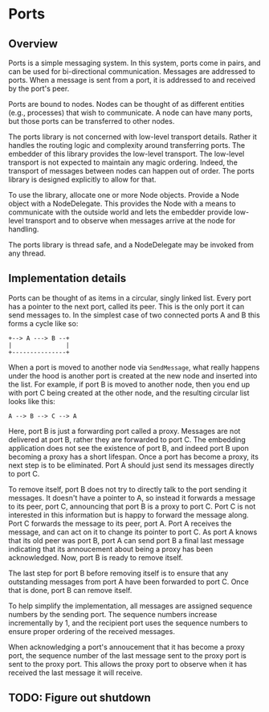 # Ports

## Overview

Ports is a simple messaging system. In this system, ports come in pairs, and
can be used for bi-directional communication. Messages are addressed to ports.
When a message is sent from a port, it is addressed to and received by the
port's peer.

Ports are bound to nodes. Nodes can be thought of as different entities (e.g.,
processes) that wish to communicate. A node can have many ports, but those
ports can be transferred to other nodes.

The ports library is not concerned with low-level transport details. Rather it
handles the routing logic and complexity around transferring ports. The
embedder of this library provides the low-level transport. The low-level
transport is not expected to maintain any magic ordering. Indeed, the transport
of messages between nodes can happen out of order. The ports library is designed
explicitly to allow for that.

To use the library, allocate one or more Node objects. Provide a Node object
with a NodeDelegate. This provides the Node with a means to communicate with
the outside world and lets the embedder provide low-level transport and to
observe when messages arrive at the node for handling.

The ports library is thread safe, and a NodeDelegate may be invoked from any
thread.

## Implementation details

Ports can be thought of as items in a circular, singly linked list. Every port
has a pointer to the next port, called its peer. This is the only port it can
send messages to. In the simplest case of two connected ports A and B this
forms a cycle like so:

```
+--> A ---> B --+
|               |
+---------------+
```

When a port is moved to another node via `SendMessage`, what really happens
under the hood is another port is created at the new node and inserted into the
list. For example, if port B is moved to another node, then you end up with
port C being created at the other node, and the resulting circular list looks
like this:

```
A --> B --> C --> A
```

Here, port B is just a forwarding port called a proxy. Messages are not
delivered at port B, rather they are forwarded to port C. The embedding
application does not see the existence of port B, and indeed port B upon
becoming a proxy has a short lifespan. Once a port has become a proxy, its
next step is to be eliminated. Port A should just send its messages directly
to port C.

To remove itself, port B does not try to directly talk to the port sending it
messages. It doesn't have a pointer to A, so instead it forwards a message to
its peer, port C, announcing that port B is a proxy to port C. Port C is not
interested in this information but is happy to forward the message along.  Port
C forwards the message to its peer, port A. Port A receives the message, and
can act on it to change its pointer to port C. As port A knows that its old
peer was port B, port A can send port B a final last message indicating that
its annoucement about being a proxy has been acknowledged. Now, port B is ready
to remove itself.

The last step for port B before removing itself is to ensure that any
outstanding messages from port A have been forwarded to port C. Once that is
done, port B can remove itself.

To help simplify the implementation, all messages are assigned sequence numbers
by the sending port. The sequence numbers increase incrementally by 1, and the
recipient port uses the sequence numbers to ensure proper ordering of the
received messages.

When acknowledging a port's annoucement that it has become a proxy port, the
sequence number of the last message sent to the proxy port is sent to the proxy
port. This allows the proxy port to observe when it has received the last
message it will receive.

## TODO: Figure out shutdown
